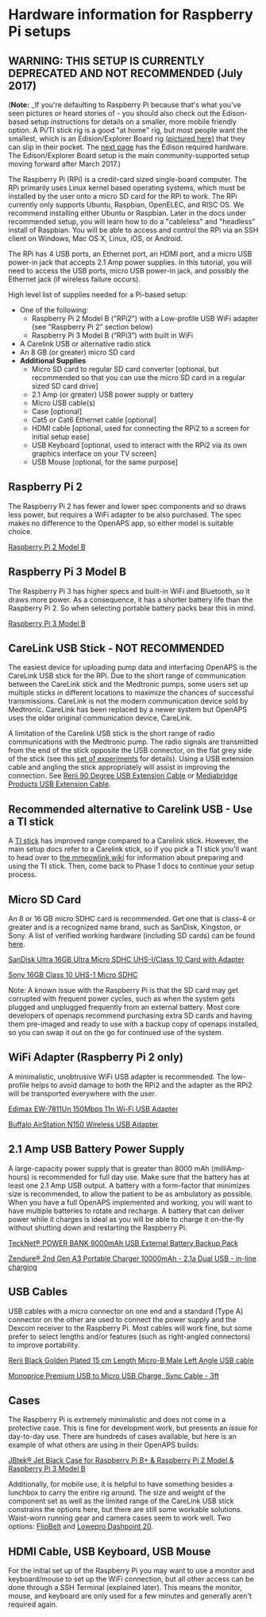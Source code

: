 # Hardware information for Raspberry Pi setups

## WARNING: THIS SETUP IS CURRENTLY DEPRECATED AND NOT RECOMMENDED (July 2017)

(**Note:** _If you're defaulting to Raspberry Pi because that's what you've seen pictures or heard stories of - you should also check out the Edison-based setup instructions for details on a smaller, more mobile friendly option. A Pi/TI stick rig is a good "at home" rig, but most people want the smallest, which is an Edision/Explorer Board rig [(pictured here)](https://twitter.com/danamlewis/status/776248916077522944?ref_src=twsrc%5Etfw) that they can slip in their pocket. The [next page](<../Gear Up/edison-explorer-board>) has the Edison required hardware. The Edison/Explorer Board setup is the main community-supported setup moving forward after March 2017.)

The Raspberry Pi (RPi) is a credit-card sized single-board computer. The RPi
primarily uses Linux kernel based operating systems, which must be installed by
the user onto a micro SD card for the RPi to work. The RPi currently only
supports Ubuntu, Raspbian, OpenELEC, and RISC OS. We recommend installing either
Ubuntu or Raspbian. Later in the docs under recommended setup, you will learn how to do a "cableless" and
"headless" install of Raspbian. You will be able to access and control the RPi
via an SSH client on Windows, Mac OS X, Linux, iOS, or Android.

The RPi has 4 USB ports, an Ethernet port, an HDMI port, and a micro USB
power-in jack that accepts 2.1 Amp power supplies. In this tutorial, you will
need to access the USB ports, micro USB power-in jack, and possibly the Ethernet
jack (if wireless failure occurs). 

High level list of supplies needed for a Pi-based setup:
* One of the following:
    * Raspberry Pi 2 Model B ("RPi2") with a Low-profile USB WiFi adapter (see
      "Raspberry Pi 2" section below)
    * Raspberry Pi 3 Model B (“RPi3”) with built in WiFi
* A Carelink USB or alternative radio stick    
* An 8 GB (or greater) micro SD card
* <b>Additional Supplies</b>
    * Micro SD card to regular SD card converter \[optional, but recommended so
      that you can use the micro SD card in a regular sized SD card drive\]
    * 2.1 Amp (or greater) USB power supply or battery
    * Micro USB cable(s)
    * Case \[optional\]
    * Cat5 or Cat6 Ethernet cable \[optional\]
    * HDMI cable \[optional, used for connecting the RPi2 to a screen for
      initial setup ease\]
    * USB Keyboard \[optional, used to interact with the RPi2 via its own
      graphics interface on your TV screen\]
    * USB Mouse \[optional, for the same purpose\]

## Raspberry Pi 2
The Raspberry Pi 2 has fewer and lower spec components and so draws less
power, but requires a WiFi adapter to be also purchased. The spec makes no
difference to the OpenAPS app, so either model is suitable choice.

[Raspberry Pi 2 Model B](https://www.raspberrypi.org/products/raspberry-pi-2-model-b/)

## Raspberry Pi 3 Model B  

The Raspberry Pi 3 has higher specs and built-in WiFi and Bluetooth, so it draws
more power. As a consequence, it has a shorter battery life than the
Raspberry Pi 2. So when selecting portable battery packs bear this in mind.

[Raspberry Pi 3 Model B](https://www.raspberrypi.org/products/raspberry-pi-3-model-b/)

## CareLink USB Stick - NOT RECOMMENDED

The easiest device for uploading pump data and interfacing OpenAPS is the CareLink USB stick for the RPi. Due to the short range of communication between the CareLink stick and the Medtronic pumps, some users set up multiple sticks in different locations to maximize the chances of successful transmissions. CareLink is not the modern communication device sold by Medtronic. CareLink has been replaced by a newer system but OpenAPS uses the older original communication device, CareLink. 

A limitation of the Carelink USB stick is the short range of radio
communications with the Medtronic pump. The radio signals are transmitted from
the end of the stick opposite the USB connector, on the flat grey side of the
stick (see this [set of experiments](https://gist.github.com/channemann/0ff376e350d94ccc9f00)
for details). Using a USB extension cable and angling the stick appropriately will assist in improving the connection. See [Rerii 90 Degree USB Extension Cable](http://www.amazon.com/gp/product/B00ZQVADNM) or [Mediabridge Products USB Extension Cable](https://www.mediabridgeproducts.com/product/usb-2-0-usb-extension-cable-a-male-to-a-female-6-inches/).

## Recommended alternative to Carelink USB - Use a TI stick

A [TI stick](http://www.ti.com/tool/cc1111emk868-915) has improved range compared to a Carelink stick. However, the main setup docs refer to a Carelink stick, so if you pick a TI stick you'll want to head over to [the mmeowlink wiki](https://github.com/oskarpearson/mmeowlink/wiki) for information about preparing and using the TI stick. Then, come back to Phase 1 docs to continue your setup process.

## Micro SD Card

An 8 or 16 GB micro SDHC card is recommended. Get one that is class-4 or greater
and is a recognized name brand, such as SanDisk, Kingston, or Sony. A list of
verified working hardware (including SD cards) can be found
[here](http://elinux.org/RPi_VerifiedPeripherals).

[SanDisk Ultra 16GB Ultra Micro SDHC UHS-I/Class 10 Card with Adapter](http://www.amazon.com/gp/product/B010Q57SEE)

[Sony 16GB Class 10 UHS-1 Micro SDHC](http://www.amazon.com/Sony-Class-Memory-SR16UY2A-TQ/dp/B00X1404P8)

Note: A known issue with the Raspberry Pi is that the SD card may get corrupted
with frequent power cycles, such as when the system gets plugged and unplugged
frequently from an external battery. Most core developers of openaps recommend
purchasing extra SD cards and having them pre-imaged and ready to use with a
backup copy of openaps installed, so you can swap it out on the go for continued
use of the system.

## WiFi Adapter (Raspberry Pi 2 only)

A minimalistic, unobtrusive WiFi USB adapter is recommended. The low-profile
helps to avoid damage to both the RPi2 and the adapter as the RPi2 will be
transported everywhere with the user.

[Edimax EW-7811Un 150Mbps 11n Wi-Fi USB Adapter](http://www.amazon.com/Edimax-EW-7811Un-150Mbps-Raspberry-Supports/dp/B003MTTJOY/ref=sr_1_1?ie=UTF8&qid=1432614150&sr=8-1&keywords=edimax)

[Buffalo AirStation N150 Wireless USB Adapter](http://www.amazon.com/BUFFALO-AirStation-N150-Wireless-Adapter/dp/B003ZM17RA/ref=sr_1_1?ie=UTF8&qid=1434523524&sr=8-1&keywords=airstation+n150)

## 2.1 Amp USB Battery Power Supply

A large-capacity power supply that is greater than 8000 mAh (milliAmp-hours) is
recommended for full day use. Make sure that the battery has at least one 2.1
Amp USB output. A battery with a form-factor that minimizes size is recommended,
to allow the patient to be as ambulatory as possible. When you have a full
OpenAPS implemented and working, you will want to have multiple batteries to
rotate and recharge. A battery that can deliver power while it charges is ideal
as you will be able to charge it on-the-fly without shutting down and restarting
the Raspberry Pi.

[TeckNet® POWER BANK 9000mAh USB External Battery Backup Pack](http://www.amazon.com/gp/product/B00FBD3O2M)

[Zendure® 2nd Gen A3 Portable Charger 10000mAh - 2.1a Dual USB - in-line charging](http://www.amazon.com/Zendure-2nd-Portable-Charger-10000mAh/dp/B014RBEAQC/ref=sr_1_1)

## USB Cables

USB cables with a micro connector on one end and a standard (Type A) connector
on the other are used to connect the power supply and the Dexcom receiver to the
Raspberry Pi. Most cables will work fine, but some prefer to select lengths
and/or features (such as right-angled connectors) to improve portability.

[Rerii Black Golden Plated 15 cm Length Micro-B Male Left Angle USB cable](http://www.amazon.com/Rerii-Micro-B-Charging-Guarantee-Fulfilled/dp/B00S9WXY5O/)

[Monoprice Premium USB to Micro USB Charge, Sync Cable - 3ft](http://www.monoprice.com/Product?c_id=103&cp_id=10303&cs_id=1030307&p_id=9763&seq=1&format=2)

## Cases

The Raspberry Pi is extremely minimalistic and does not come in a protective
case. This is fine for development work, but presents an issue for day-to-day
use. There are hundreds of cases available, but here is an example of what
others are using in their OpenAPS builds:

[JBtek® Jet Black Case for Raspberry Pi B+ & Raspberry Pi 2 Model & Raspberry Pi 3 Model B](http://www.amazon.com/gp/product/B00ONOKPHC)

Additionally, for mobile use, it is helpful to have something besides a lunchbox
to carry the entire rig around. The size and weight of the component set as well
as the limited range of the CareLink USB stick constrains the options here, but
there are still some workable solutions. Waist-worn running gear and camera
cases seem to work well. Two options: [FlipBelt](https://flipbelt.com/) and
[Lowepro Dashpoint 20](http://store.lowepro.com/dashpoint-20).

## HDMI Cable, USB Keyboard, USB Mouse

For the initial set up of the Raspberry Pi you may want to use a monitor and
keyboard/mouse to set up the WiFi connection, but all other access can be done
through a SSH Terminal (explained later). This means the monitor, mouse, and
keyboard are only used for a few minutes and generally aren't required again.
